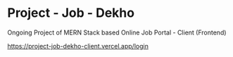 # Project - Job - Dekho 
Ongoing Project of MERN Stack based Online Job Portal - Client (Frontend)

https://project-job-dekho-client.vercel.app/login
